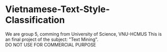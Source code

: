 # Vietnamese-Text-Style-Classification
We are group 5, comming from University of Science, VNU-HCMUS
This is an final project of the subject: "Text Mining". \
DO NOT USE FOR COMMERCIAL PURPOSE
